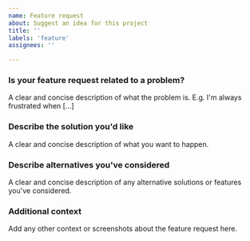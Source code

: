 ```yaml
---
name: Feature request
about: Suggest an idea for this project
title: ''
labels: 'feature'
assignees: ''

---
```


### Is your feature request related to a problem?

A clear and concise description of what the problem is. E.g. I'm always frustrated when [...]

### Describe the solution you'd like

A clear and concise description of what you want to happen.

### Describe alternatives you've considered

A clear and concise description of any alternative solutions or features you've considered.

### Additional context

Add any other context or screenshots about the feature request here.

